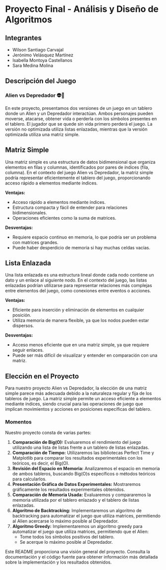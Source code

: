 # Proyecto Final - Análisis y Diseño de Algoritmos

## Integrantes
- Wilson Santiago Carvajal
- Jerónimo Velásquez Martínez
- Isabella Montoya Castellanos
- Sara Medina Molina

## Descripción del Juego

### Alien vs Depredador 👽👾

En este proyecto, presentamos dos versiones de un juego en un tablero donde un Alien y un Depredador interactúan. Ambos personajes pueden moverse, atacarse, obtener vida o perderla con los símbolos presentes en el tablero. El jugador que se quede sin vida primero perderá el juego. La versión no optimizada utiliza listas enlazadas, mientras que la versión optimizada utiliza una matriz simple.

## Matriz Simple

Una matriz simple es una estructura de datos bidimensional que organiza elementos en filas y columnas, identificados por pares de índices (fila, columna). En el contexto del juego Alien vs Depredador, la matriz simple podría representar eficientemente el tablero del juego, proporcionando acceso rápido a elementos mediante índices.

**Ventajas:**
- Acceso rápido a elementos mediante índices.
- Estructura compacta y fácil de entender para relaciones bidimensionales.
- Operaciones eficientes como la suma de matrices.

**Desventajas:**
- Requiere espacio continuo en memoria, lo que podría ser un problema con matrices grandes.
- Puede haber desperdicio de memoria si hay muchas celdas vacías.

## Lista Enlazada

Una lista enlazada es una estructura lineal donde cada nodo contiene un dato y un enlace al siguiente nodo. En el contexto del juego, las listas enlazadas podrían utilizarse para representar relaciones más complejas entre elementos del juego, como conexiones entre eventos o acciones.

**Ventajas:**
- Eficiente para inserción y eliminación de elementos en cualquier posición.
- Utiliza memoria de manera flexible, ya que los nodos pueden estar dispersos.

**Desventajas:**
- Acceso menos eficiente que en una matriz simple, ya que requiere seguir enlaces.
- Puede ser más difícil de visualizar y entender en comparación con una matriz.

## Elección en el Proyecto

Para nuestro proyecto Alien vs Depredador, la elección de una matriz simple parece más adecuada debido a la naturaleza regular y fija de los tableros de juego. La matriz simple permite un acceso eficiente a elementos mediante índices, siendo crucial para las operaciones de juego que implican movimientos y acciones en posiciones específicas del tablero.


### Momentos

Nuestro proyecto consta de varias partes:

1. **Comparación de Big(O):** Evaluaremos el rendimiento del juego utilizando una lista de listas frente a un tablero de listas enlazadas.
2. **Comparación de Tiempo:** Utilizaremos las bibliotecas Perfect Time y Matplotlib para comparar los resultados experimentales con los teóricos, es decir, el Big(O).
3. **Revisión del Espacio en Memoria:** Analizaremos el espacio en memoria de ambos tableros, buscando Big(O)s específicos o métodos teóricos para calcularlos.
4. **Presentación Gráfica de Datos Experimentales:** Mostraremos gráficamente los resultados experimentales obtenidos.
5. **Comparación de Memoria Usada:** Evaluaremos y compararemos la memoria utilizada por el tablero enlazado y el tablero de listas enlazadas.
6. **Algoritmo de Backtracking:** Implementaremos un algoritmo de backtracking para automatizar el juego que utiliza matrices, permitiendo al Alien acercarse lo máximo posible al Depredador.
7. **Algoritmo Greedy:** Implementaremos un algoritmo greedy para automatizar el juego que utiliza matrices, permitiendo que el Alien:
   - Tome todos los símbolos positivos del tablero.
   - Se acerque lo máximo posible al Depredador.

Este README proporciona una visión general del proyecto. Consulta la documentación y el código fuente para obtener información más detallada sobre la implementación y los resultados obtenidos.
